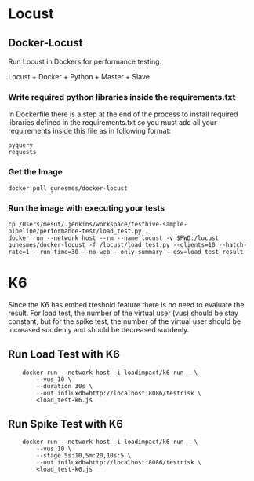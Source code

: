 # Locust
## Docker-Locust
Run Locust in Dockers for performance testing.

Locust + Docker + Python + Master + Slave


### Write required python libraries inside the requirements.txt

In Dockerfile there is a step at the end of the process to install required libraries defined in the requirements.txt so you must add all your requirements inside this file as in following format:

    pyquery
    requests

### Get the Image
    docker pull gunesmes/docker-locust

### Run the image with executing your tests
    cp /Users/mesut/.jenkins/workspace/testhive-sample-pipeline/performance-test/load_test.py . 
    docker run --network host --rm --name locust -v $PWD:/locust gunesmes/docker-locust -f /locust/load_test.py --clients=10 --hatch-rate=1 --run-time=30 --no-web --only-summary --csv=load_test_result


# K6
Since the K6 has embed treshold feature there is no need to evaluate the result. For load test, the number of the virtual user (vus) should be stay constant, but for the spike test, the number of the virtual user should be increased suddenly and should be decreased suddenly.

## Run Load Test with K6
		docker run --network host -i loadimpact/k6 run - \
			--vus 10 \
			--duration 30s \
			--out influxdb=http://localhost:8086/testrisk \
			<load_test-k6.js

## Run Spike Test with K6
		docker run --network host -i loadimpact/k6 run - \
			--vus 10 \
			--stage 5s:10,5m:20,10s:5 \
			--out influxdb=http://localhost:8086/testrisk \
			<load_test-k6.js
